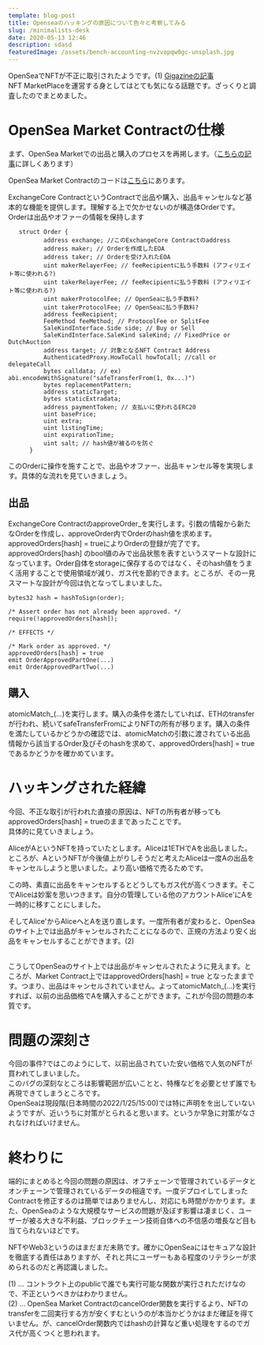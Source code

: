 ```yaml
---
template: blog-post
title: Openseaのハッキングの原因について色々と考察してみる
slug: /minimalists-desk
date: 2020-05-13 12:46
description: sdasd
featuredImage: /assets/bench-accounting-nvzvopqw0gc-unsplash.jpg
---
```

<p>OpenSeaでNFTが不正に取引されたようです。(1)  <a href="https://gigazine.net/news/20220125-opensea-user-steal-nfts/" title="https://gigazine.net/news/20220125-opensea-user-steal-nfts/">Gigazineの記事</a><br>NFT MarketPlaceを運営する身としてはとても気になる話題です。ざっくりと調査したのでまとめました。</p>
<!-- /wp:paragraph -->

<!-- wp:paragraph -->
<p></p>
<!-- /wp:paragraph -->

<!-- wp:heading {"level":1} -->
<h1 id="opensea-market-contractの仕様">OpenSea Market Contractの仕様</h1>
<!-- /wp:heading -->

<!-- wp:paragraph -->
<p>まず、OpenSea Marketでの出品と購入のプロセスを再掲します。（<a href="https://blog.suishow.net/2021/08/25/opensea-market-contract%e8%a7%a3%e8%aa%ac/">こちらの記事</a>に詳しくあります）</p>
<!-- /wp:paragraph -->

<!-- wp:paragraph -->
<p>OpenSea Market Contractのコードは<a href="https://rinkeby.etherscan.io/address/0xf57b2c51ded3a29e6891aba85459d600256cf317#code">こちら</a>にあります。</p>
<!-- /wp:paragraph -->

<!-- wp:paragraph -->
<p></p>
<!-- /wp:paragraph -->

<!-- wp:paragraph -->
<p>ExchangeCore ContractというContractで出品や購入、出品キャンセルなど基本的な機能を提供します。理解する上で欠かせないのが構造体Orderです。Orderは出品やオファーの情報を保持します</p>

```solidity
   struct Order {
          address exchange; //このExchangeCore Contractのaddress
          address maker; // Orderを作成したEOA
          address taker; // Orderを受け入れたEOA
          uint makerRelayerFee; // feeRecipientに払う手数料 (アフィリエイト等に使われる?)
          uint takerRelayerFee; // feeRecipientに払う手数料 (アフィリエイト等に使われる?)
          uint makerProtocolFee; // OpenSeaに払う手数料?
          uint takerProtocolFee; // OpenSeaに払う手数料?
          address feeRecipient;
          FeeMethod feeMethod; // ProtocolFee or SplitFee
          SaleKindInterface.Side side; // Buy or Sell
          SaleKindInterface.SaleKind saleKind; // FixedPrice or DutchAuction
          address target; // 対象となるNFT Contract Address
          AuthenticatedProxy.HowToCall howToCall; //call or delegateCall
          bytes calldata; // ex) abi.encodeWithSignature("safeTransferFrom(1, 0x...)")
          bytes replacementPattern;
          address staticTarget;
          bytes staticExtradata;
          address paymentToken; // 支払いに使われるERC20
          uint basePrice;
          uint extra;
          uint listingTime;
          uint expirationTime;
          uint salt; // hash値が被るのを防ぐ
      }

```
      
   
      


<p></p>
<!-- /wp:paragraph -->

<!-- wp:paragraph -->
<p>このOrderに操作を施すことで、出品やオファー、出品キャンセル等を実現します。具体的な流れを見ていきましょう。</p>
<!-- /wp:paragraph -->

<!-- wp:paragraph -->
<p></p>
<!-- /wp:paragraph -->

<!-- wp:heading -->
<h2 id="出品">出品</h2>
<!-- /wp:heading -->

<!-- wp:paragraph -->
<p>ExchangeCore ContractのapproveOrder_を実行します。引数の情報から新たなOrderを作成し、approveOrder内でOrderのhash値を求めます。approvedOrders[hash] = trueによりOrderの登録が完了です。approvedOrders[hash] のbool値のみで出品状態を表すというスマートな設計になっています。Order自体をstorageに保存するのではなく、そのhash値をうまく活用することで使用領域が減り、ガス代を節約できます。ところが、その一見スマートな設計が今回は仇となってしまいました。</p>
<!-- /wp:paragraph -->

<!-- wp:syntaxhighlighter/code -->

```solidity
bytes32 hash = hashToSign(order);
 
/* Assert order has not already been approved. */
require(!approvedOrders[hash]);
 
/* EFFECTS */
     
/* Mark order as approved. */
approvedOrders[hash] = true
emit OrderApprovedPartOne(...)
emit OrderApprovedPartTwo(...)
```

<!-- /wp:syntaxhighlighter/code -->

<!-- wp:paragraph -->
<p></p>
<!-- /wp:paragraph -->

<!-- wp:heading -->
<h2 id="購入">購入</h2>
<!-- /wp:heading -->

<!-- wp:paragraph -->
<p>atomicMatch_(…)を実行します。購入の条件を満たしていれば、ETHのtransferが行われ、続いてsafeTransferFromによりNFTの所有が移ります。購入の条件を満たしているかどうかの確認では、atomicMatchの引数に渡されている出品情報から該当するOrder及びそのhashを求めて、approvedOrders[hash] = true であるかどうかを確かめています。</p>
<!-- /wp:paragraph -->

<!-- wp:paragraph -->
<p></p>
<!-- /wp:paragraph -->

<!-- wp:heading {"level":1} -->
<h1 id="ハッキングされた経緯">ハッキングされた経緯</h1>
<!-- /wp:heading -->

<!-- wp:paragraph -->
<p>今回、不正な取引が行われた直接の原因は、NFTの所有者が移ってもapprovedOrders[hash] = trueのままであったことです。<br>具体的に見ていきましょう。</p>
<!-- /wp:paragraph -->

<!-- wp:paragraph -->
<p>AliceがAというNFTを持っていたとします。Aliceは1ETHでAを出品しました。ところが、AというNFTが今後値上がりしそうだと考えたAliceは一度Aの出品をキャンセルしようと思いました。より高い価格で売るためです。</p>
<!-- /wp:paragraph -->

<!-- wp:paragraph -->
<p>この時、素直に出品をキャンセルするとどうしてもガス代が高くつきます。そこでAliceは妙案を思いつきます。自分の管理している他のアカウントAlice'にAを一時的に移すことにしました。</p>
<!-- /wp:paragraph -->

<!-- wp:paragraph -->
<p>そしてAlice'からAliceへとAを送り直します。一度所有者が変わると、OpenSeaのサイト上では出品がキャンセルされたことになるので、正規の方法より安く出品をキャンセルすることができます。(2)</p>
<!-- /wp:paragraph -->

<!-- wp:paragraph -->
<p><br>こうしてOpenSeaのサイト上では出品がキャンセルされたように見えます。ところが、Market Contract上ではapprovedOrders[hash] = true となったままです。つまり、出品はキャンセルされていません。よってatomicMatch_(…)を実行すれば、以前の出品価格でAを購入することができます。これが今回の問題の本質です。</p>
<!-- /wp:paragraph -->

<!-- wp:paragraph -->
<p></p>
<!-- /wp:paragraph -->

<!-- wp:heading {"level":1} -->
<h1 id="問題の深刻さ">問題の深刻さ</h1>
<!-- /wp:heading -->

<!-- wp:paragraph -->
<p>今回の事件?ではこのようにして、以前出品されていた安い価格で人気のNFTが買われてしまいました。<br>このバグの深刻なところは影響範囲が広いことと、特権などを必要とせず誰でも再現できてしまうところです。<br>OpenSeaは現段階(日本時間の2022/1/25/15:00)では特に声明をを出していないようですが、近いうちに対策がとられると思います。というか早急に対策がなされなければいけません。</p>
<!-- /wp:paragraph -->

<!-- wp:paragraph -->
<p></p>
<!-- /wp:paragraph -->

<!-- wp:heading {"level":1} -->
<h1 id="終わりに">終わりに</h1>
<!-- /wp:heading -->

<!-- wp:paragraph -->
<p>端的にまとめると今回の問題の原因は、オフチェーンで管理されているデータとオンチェーンで管理されているデータの相違です。一度デプロイしてしまったContractを修正するのは簡単ではありませんし、対応にも時間がかかります。また、OpenSeaのような大規模なサービスの問題が及ぼす影響は凄まじく、ユーザーが被る大きな不利益、ブロックチェーン技術自体への不信感の増長など目も当てられないほどです。</p>
<!-- /wp:paragraph -->

<!-- wp:paragraph -->
<p>NFTやWeb3というのはまだまだ未熟です。確かにOpenSeaにはセキュアな設計を徹底する責任はありますが、それと共にユーザーもある程度のリテラシーが求められるのだと再認識しました。</p>
<!-- /wp:paragraph -->

<!-- wp:paragraph -->
<p></p>
<!-- /wp:paragraph -->

<!-- wp:paragraph -->
<p></p>
<!-- /wp:paragraph -->

<!-- wp:paragraph -->
<p>(1) … コントラクト上のpublicで誰でも実行可能な関数が実行されただけなので、不正というべきかはわかりません。<br>(2) … OpenSea Market ContractのcancelOrder関数を実行するより、NFTのtransferを二回実行する方が安くすむというのが本当かどうかはまだ確証を得ていません。が、cancelOrder関数内ではhashの計算など重い処理をするのでガス代が高くつくと思われます。</p>
<!-- /wp:paragraph -->

